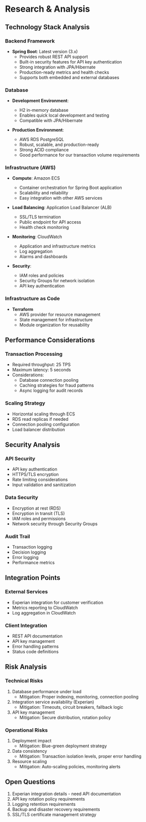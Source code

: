 # Research & Analysis

## Technology Stack Analysis

### Backend Framework
- **Spring Boot**: Latest version (3.x)
  - Provides robust REST API support
  - Built-in security features for API key authentication
  - Strong integration with JPA/Hibernate
  - Production-ready metrics and health checks
  - Supports both embedded and external databases

### Database
- **Development Environment**:
  - H2 in-memory database
  - Enables quick local development and testing
  - Compatible with JPA/Hibernate

- **Production Environment**:
  - AWS RDS PostgreSQL
  - Robust, scalable, and production-ready
  - Strong ACID compliance
  - Good performance for our transaction volume requirements

### Infrastructure (AWS)
- **Compute**: Amazon ECS
  - Container orchestration for Spring Boot application
  - Scalability and reliability
  - Easy integration with other AWS services

- **Load Balancing**: Application Load Balancer (ALB)
  - SSL/TLS termination
  - Public endpoint for API access
  - Health check monitoring

- **Monitoring**: CloudWatch
  - Application and infrastructure metrics
  - Log aggregation
  - Alarms and dashboards

- **Security**:
  - IAM roles and policies
  - Security Groups for network isolation
  - API key authentication

### Infrastructure as Code
- **Terraform**
  - AWS provider for resource management
  - State management for infrastructure
  - Module organization for reusability

## Performance Considerations

### Transaction Processing
- Required throughput: 25 TPS
- Maximum latency: 5 seconds
- Considerations:
  - Database connection pooling
  - Caching strategies for fraud patterns
  - Async logging for audit records

### Scaling Strategy
- Horizontal scaling through ECS
- RDS read replicas if needed
- Connection pooling configuration
- Load balancer distribution

## Security Analysis

### API Security
- API key authentication
- HTTPS/TLS encryption
- Rate limiting considerations
- Input validation and sanitization

### Data Security
- Encryption at rest (RDS)
- Encryption in transit (TLS)
- IAM roles and permissions
- Network security through Security Groups

### Audit Trail
- Transaction logging
- Decision logging
- Error logging
- Performance metrics

## Integration Points

### External Services
- Experian integration for customer verification
- Metrics reporting to CloudWatch
- Log aggregation in CloudWatch

### Client Integration
- REST API documentation
- API key management
- Error handling patterns
- Status code definitions

## Risk Analysis

### Technical Risks
1. Database performance under load
   - Mitigation: Proper indexing, monitoring, connection pooling
2. Integration service availability (Experian)
   - Mitigation: Timeouts, circuit breakers, fallback logic
3. API key management
   - Mitigation: Secure distribution, rotation policy

### Operational Risks
1. Deployment impact
   - Mitigation: Blue-green deployment strategy
2. Data consistency
   - Mitigation: Transaction isolation levels, proper error handling
3. Resource scaling
   - Mitigation: Auto-scaling policies, monitoring alerts

## Open Questions
1. Experian integration details - need API documentation
2. API key rotation policy requirements
3. Logging retention requirements
4. Backup and disaster recovery requirements
5. SSL/TLS certificate management strategy